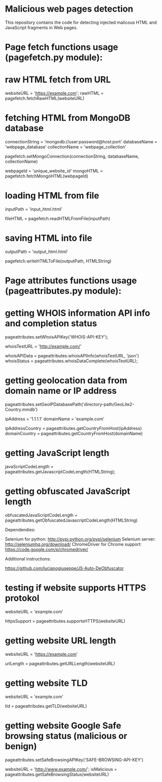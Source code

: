 # Malicious web pages detection

This repository contains the code for detecting injected malicous HTML and JavaScript fragments in Web pages.

# Page fetch functions usage (pagefetch.py module):

# raw HTML fetch from URL

websiteURL = 'https://example.com';
rawHTML = pagefetch.fetchRawHTML(websiteURL)

# fetching HTML from MongoDB database

connectionString = 'mongodb://user:password@host:port'
databaseName = 'webpage_database'
collectionName = 'webpage_collection'

pagefetch.setMongoConnection(connectionString, databaseName, collectionName)

webpageId = 'unique_website_id'
mongoHTML = pagefetch.fetchMongoHTML(webpageId)

# loading HTML from file

inputPath = 'input_html.html'

fileHTML = pagefetch.readHTMLFromFile(inputPath)

# saving HTML into file

outputPath = 'output_html.html'

pagefetch.writeHTMLToFile(outputPath, HTMLString)

# Page attributes functions usage (pageattributes.py module):

# getting WHOIS information API info and completion status

pageattributes.setWhoisAPIKey('WHOIS-API-KEY');

whoisTestURL = 'http://example.com/'

whoisAPIData = pageattributes.whoisAPIInfo(whoisTestURL, 'json')
whoisStatus = pageattributes.whoisDataComplete(whoisTestURL);

# getting geolocation data from domain name or IP address

pageattributes.setGeoIPDatabasePath('directory-path/GeoLite2-Country.mmdb')

ipAddress = '1.1.1.1'
domainName = 'example.com'

ipAddressCountry = pageattributes.getCountryFromHost(ipAddress)
domainCountry = pageattributes.getCountryFromHost(domainName)

# getting JavaScript length

javaScriptCodeLength = pageattributes.getJavascriptCodeLength(HTMLString);

# getting obfuscated JavaScript length

obfuscatedJavaScriptCodeLength = pageattributes.getObfuscatedJavascriptCodeLength(HTMLString)

Dependendies:

Selenium for python: http://pypi.python.org/pypi/selenium
Selenium server: http://seleniumhq.org/download/
ChromeDriver for Chrome support: https://code.google.com/p/chromedriver/

Additional instructions:

https://github.com/lucianogiuseppe/JS-Auto-DeObfuscator

# testing if website supports HTTPS protokol

websiteURL = 'example.com'

httpsSupport = pageattributes.supportsHTTPS(websiteURL)

# getting website URL length

websiteURL = 'https://example.com'

urlLength = pageattributes.getURLLength(websiteURL)

# getting website TLD

websiteURL = 'example.com'

tld = pageattributes.getTLD(websiteURL)

# getting website Google Safe browsing status (malicious or benign)

pageattributes.setSafeBrowsingAPIKey('SAFE-BROWSING-API-KEY')

websiteURL = 'http://www.example.com/';
isMalicious = pageattributes.getSafeBrowsingStatus(websiteURL)
